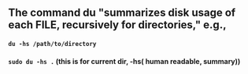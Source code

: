 ## The command du "summarizes disk usage of each FILE, recursively for directories," e.g.,
#### `du -hs /path/to/directory`
#### `sudo du -hs .` (this is for current dir, -hs( human readable, summary))
